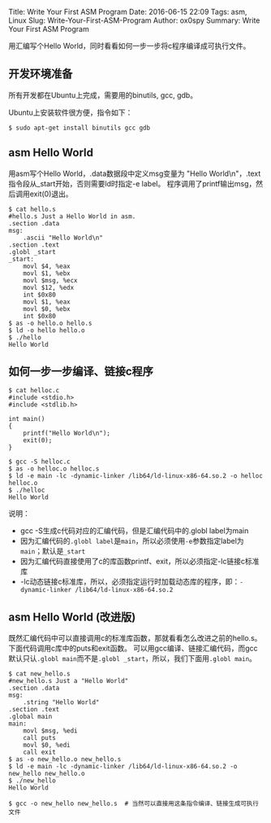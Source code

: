 Title: Write Your First ASM Program
Date: 2016-06-15 22:09
Tags: asm, Linux
Slug: Write-Your-First-ASM-Program
Author: ox0spy
Summary: Write Your First ASM Program

用汇编写个Hello World，同时看看如何一步一步将c程序编译成可执行文件。

## 开发环境准备

所有开发都在Ubuntu上完成，需要用的binutils, gcc, gdb。

Ubuntu上安装软件很方便，指令如下：

    $ sudo apt-get install binutils gcc gdb

## asm Hello World

用asm写个Hello World，.data数据段中定义msg变量为 "Hello World\n"，.text指令段从\_start开始，否则需要ld时指定-e label。
程序调用了printf输出msg，然后调用exit(0)退出。

	$ cat hello.s
    #hello.s Just a Hello World in asm.
    .section .data
    msg:
        .ascii "Hello World\n"
    .section .text
    .globl _start
    _start:
        movl $4, %eax
        movl $1, %ebx
        movl $msg, %ecx
        movl $12, %edx
        int $0x80
        movl $1, %eax
        movl $0, %ebx
        int $0x80
	$ as -o hello.o hello.s
	$ ld -o hello hello.o
	$ ./hello
    Hello World

## 如何一步一步编译、链接c程序

	$ cat helloc.c
    #include <stdio.h>
    #include <stdlib.h>

    int main()
    {
        printf("Hello World\n");
        exit(0);
    }

    $ gcc -S helloc.c
    $ as -o helloc.o helloc.s
    $ ld -e main -lc -dynamic-linker /lib64/ld-linux-x86-64.so.2 -o helloc helloc.o
    $ ./helloc
    Hello World

说明：
- gcc -S生成c代码对应的汇编代码，但是汇编代码中的.globl label为main
- 因为汇编代码的`.globl label`是`main`，所以必须使用`-e`参数指定label为`main`；默认是`_start`
- 因为汇编代码直接使用了c的库函数printf、exit，所以必须指定-lc链接c标准库
- -lc动态链接c标准库，所以，必须指定运行时加载动态库的程序，即：`-dynamic-linker /lib64/ld-linux-x86-64.so.2`

## asm Hello World (改进版)

既然汇编代码中可以直接调用c的标准库函数，那就看看怎么改进之前的hello.s。
下面代码调用c库中的puts和exit函数。
可以用gcc编译、链接汇编代码，而gcc默认只认`.globl main`而不是`.globl _start`，所以，我们下面用`.globl main`。

	$ cat new_hello.s
    #new_hello.s Just a "Hello World"
    .section .data
    msg:
        .string "Hello World"
    .section .text
    .global main
    main:
        movl $msg, %edi
        call puts
        movl $0, %edi
        call exit
    $ as -o new_hello.o new_hello.s
    $ ld -e main -lc -dynamic-linker /lib64/ld-linux-x86-64.so.2 -o new_hello new_hello.o
    $ ./new_hello
    Hello World

    $ gcc -o new_hello new_hello.s  # 当然可以直接用这条指令编译、链接生成可执行文件
